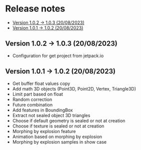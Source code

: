 # Release notes

* [Version 1.0.2 -> 1.0.3 (20/08/2023)](#version-102----103--20082023-)
* [Version 1.0.1 -> 1.0.2 (20/08/2023)](#version-101----102--20082023-)

## Version 1.0.2 -> 1.0.3 (20/08/2023)

* Configuration for get project from jetpack.io

## Version 1.0.1 -> 1.0.2 (20/08/2023)

* Get buffer float values copy
* Add math 3D objects (Point3D, Point2D, Vertex, Triangle3D)
* Limit part based on float
* Random correction
* Future combination
* Add features in BoundingBox
* Extract not sealed object 3D triangles
* Choose if default geometry is sealed or not at creation
* Choose if texture is sealed or not at creation 
* Morphing by explosion feature
* Animation based on morphing by explosion
* Morphing by explosion samples in show case 

